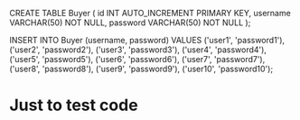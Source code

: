 CREATE TABLE Buyer (
    id INT AUTO_INCREMENT PRIMARY KEY,
    username VARCHAR(50) NOT NULL,
    password VARCHAR(50) NOT NULL
);

INSERT INTO Buyer (username, password) VALUES
('user1', 'password1'),
('user2', 'password2'),
('user3', 'password3'),
('user4', 'password4'),
('user5', 'password5'),
('user6', 'password6'),
('user7', 'password7'),
('user8', 'password8'),
('user9', 'password9'),
('user10', 'password10');

# Just to test code
